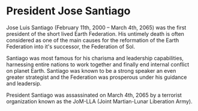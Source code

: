 ﻿---
status : 2
securityClass : 0
name : Santiago, Jose Luis (President)
---

# President Jose Santiago

Jose Luis Santiago (February 11th, 2000 – March 4th, 2065) was the first president of the short lived Earth Federation. His untimely death is often considered as one of the main causes for the reformation of the Earth Federation into it's successor, the Federation of Sol.

Santiago was most famous for his charisma and leadership capabilities, harnessing entire nations to work together and finally end internal conflict on planet Earth.
Santiago was known to be a strong speaker an even greater strategist and the Federation was prosperous under his guidance and leadersip.

President Santiago was assassinated on March 4th, 2065 by a terrorist organization known as the JoM-LLA (Joint Martian-Lunar Liberation Army).